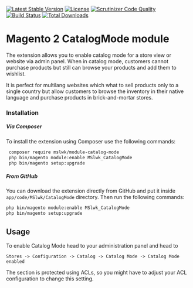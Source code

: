 [![Latest Stable Version](https://poser.pugx.org/mslwk/module-catalog-mode/v/stable)](https://packagist.org/packages/mslwk/module-catalog-mode)
[![License](https://poser.pugx.org/mslwk/module-catalog-mode/license)](https://packagist.org/packages/mslwk/module-catalog-mode)
[![Scrutinizer Code Quality](https://scrutinizer-ci.com/g/maciejslawik/catalog-mode-magento2/badges/quality-score.png?b=master)](https://scrutinizer-ci.com/g/maciejslawik/catalog-mode-magento2/?branch=master)
[![Build Status](https://scrutinizer-ci.com/g/maciejslawik/catalog-mode-magento2/badges/build.png?b=master)](https://scrutinizer-ci.com/g/maciejslawik/catalog-mode-magento2/build-status/master)
[![Total Downloads](https://poser.pugx.org/mslwk/module-catalog-mode/downloads)](https://packagist.org/packages/mslwk/module-catalog-mode)

# Magento 2 CatalogMode module #

The extension allows you to enable catalog mode for a store view or website via admin panel.
When in catalog mode, customers cannot purchase products but still can browse your products
and add them to wishlist.

It is perfect for multilang websites which what to sell products only to a single country but
allow customers to browse the inventory in their native language and purchase products in brick-and-mortar
stores.

### Installation ###

##### Via Composer #####

To install the extension using Composer use the 
following commands:

```bash
 composer require mslwk/module-catalog-mode
 php bin/magento module:enable MSlwk_CatalogMode
 php bin/magento setup:upgrade
 ```
 
##### From GitHub #####
 
You can download the extension directly from GitHub and 
put it inside `` app/code/MSlwk/CatalogMode `` directory. Then run the
following commands:

```bash
php bin/magento module:enable MSlwk_CatalogMode
php bin/magento setup:upgrade
```
 
## Usage ##
To enable Catalog Mode head to your administration panel and head to
 ```
Stores -> Configuration -> Catalog -> Catalog Mode -> Catalog Mode enabled
```
The section is protected using ACLs, so you might have to adjust your ACL configuration
to change this setting.